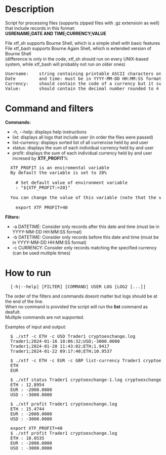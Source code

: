# Description
Script for processing files (supports zipped files with .gz extensioin as well) that include records in this format: \
__USRENAME;DATE AND TIME;CURRENCY;VALUE__

File xtf_sh supports Bourne Shell, which is a simple shell with basic features \
File xtf_bash supports Bourne Again Shell, which is extended version of Bourne Shell \
(difference is only in the code, xtf_sh should run on every UNIX-based system, while xtf_bash will probably not run on older ones)
<pre>
Username:    string containing printable ASCII characters only, without white spaces and semicolons
Date         and time: must be in YYYY-MM-DD HH:MM:SS format
Currency:    should contain the code of a currency but it supports also full name (without white spaces and semicolons)
Value:       should contain the decimal number rounded to 4 decimals (separated by dot)
</pre>

# Command and filters

__Commands:__  
- -h, --help: displays help instructions
- list: displays all logs that include user (in order the files were passed)
- list-currency: displays sorted list of all currencise held by and user
- status: displays the sum of each individual currency held by and user
- profit: displays the sum of each individual currency held by and user incresed by __XTF_PROFIT__%
<pre>
  XTF_PROFIT is an enviromental variable
  By default the variable is set to 20%
  
    # Set default value of environment variable
    : "${XTF_PROFIT:=20}"
  
  You can change the value of this variable (note that the variable remains cahnged for the whole shell session)
  
    export XTF_PROFIT=40
</pre>

__Filters:__  
- -a DATETIME: Consider only records after this date and time (must be in YYYY-MM-DD HH:MM:SS format)
- -b DATETIME: Consider only records before this date and time (must be in YYYY-MM-DD HH:MM:SS format)
- -c CURRENCY: Consider only records matching the specified currency (can be used multiple times)

# How to run
<pre>
  [-h|--help] [FILTER] [COMMAND] USER LOG [LOG2 [...]]
</pre>
The order of the filters and commands doesnt matter but logs should be at the end of the line. \
When no command is provided the script will run the __list__ command as deafult. \
Multiple commands are not supported. 

Examples of input and output:
<pre>
  $ ./xtf -c ETH -c USD Trader1 cryptoexchange.log
  Trader1;2024-01-16 18:06:32;USD;-3000.0000
  Trader1;2024-01-20 11:43:02;ETH;1.9417
  Trader1;2024-01-22 09:17:40;ETH;10.9537
</pre>
<pre>
  $ ./xtf -c ETH -c EUR -c GBP list-currency Trader1 cryptoexchange.log
  ETH
  EUR
</pre>
<pre>
  $ ./xtf status Trader1 cryptoexchange-1.log cryptoexchange-2.log.gz
  ETH : 12.8954
  EUR : -2000.0000
  USD : -3000.0000
</pre>
<pre>
  $ ./xtf profit Trader1 cryptoexchange.log
  ETH : 15.4744
  EUR : -2000.0000
  USD : -3000.0000
</pre>
<pre>
  export XTF_PROFIT=40
  $ ./xtf profit Trader1 cryptoexchange.log
  ETH : 18.0535
  EUR : -2000.0000
  USD : -3000.0000
</pre>
